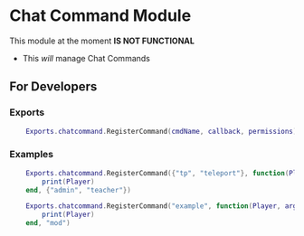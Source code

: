 # Chat Command Module

This module at the moment **IS NOT FUNCTIONAL**
- This *will* manage Chat Commands

## For Developers

### Exports
```LUA
    Exports.chatcommand.RegisterCommand(cmdName, callback, permissions)
```

### Examples
```LUA
    Exports.chatcommand.RegisterCommand({"tp", "teleport"}, function(Player, args)
        print(Player)
    end, {"admin", "teacher"})

    Exports.chatcommand.RegisterCommand("example", function(Player, args)
        print(Player)
    end, "mod")
```
